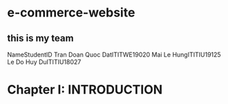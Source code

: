 # e-commerce-website
<h2>this is my team</h2>
<tabel>
<tr><th>Name</th><th>StudentID</th></tr>
<tr><th>Tran Doan Quoc Dat</th><th>ITITWE19020</th></tr>
<tr><th>Mai Le Hung</th><th>ITITIU19125</th></tr>
<tr><th>Le Do Huy Du</th><th>ITITIU18027</th></tr>
</table>

<h1>Chapter I: INTRODUCTION</h1>